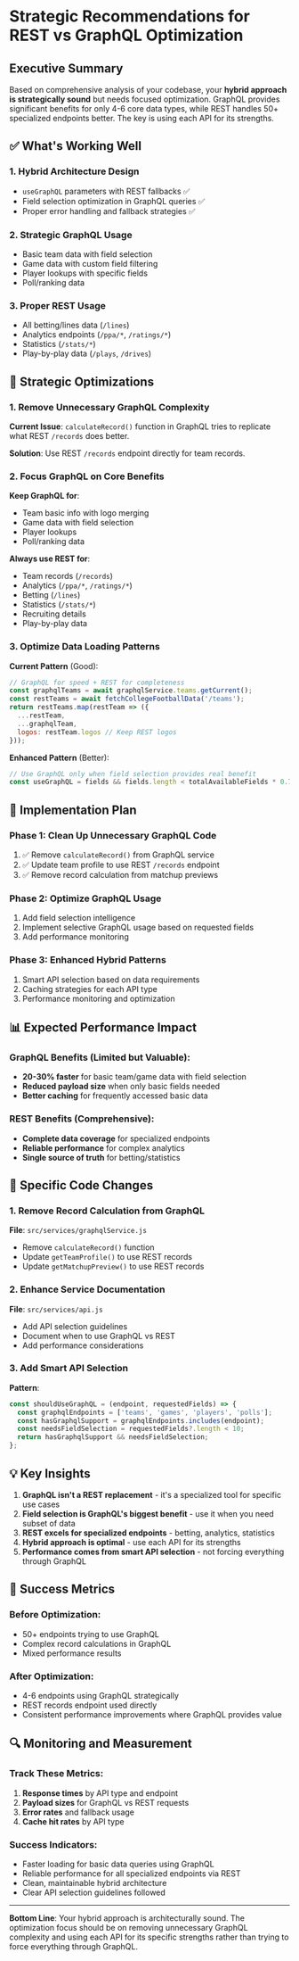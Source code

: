 # Strategic Recommendations for REST vs GraphQL Optimization

## Executive Summary

Based on comprehensive analysis of your codebase, your **hybrid approach is strategically sound** but needs focused optimization. GraphQL provides significant benefits for only 4-6 core data types, while REST handles 50+ specialized endpoints better. The key is using each API for its strengths.

## ✅ What's Working Well

### 1. **Hybrid Architecture Design**
- `useGraphQL` parameters with REST fallbacks ✅
- Field selection optimization in GraphQL queries ✅
- Proper error handling and fallback strategies ✅

### 2. **Strategic GraphQL Usage**
- Basic team data with field selection
- Game data with custom field filtering
- Player lookups with specific fields
- Poll/ranking data

### 3. **Proper REST Usage**
- All betting/lines data (`/lines`)
- Analytics endpoints (`/ppa/*`, `/ratings/*`)
- Statistics (`/stats/*`)
- Play-by-play data (`/plays`, `/drives`)

## 🎯 Strategic Optimizations

### 1. **Remove Unnecessary GraphQL Complexity**

**Current Issue**: `calculateRecord()` function in GraphQL tries to replicate what REST `/records` does better.

**Solution**: Use REST `/records` endpoint directly for team records.

### 2. **Focus GraphQL on Core Benefits**

**Keep GraphQL for**:
- Team basic info with logo merging
- Game data with field selection
- Player lookups
- Poll/ranking data

**Always use REST for**:
- Team records (`/records`)
- Analytics (`/ppa/*`, `/ratings/*`)
- Betting (`/lines`)
- Statistics (`/stats/*`)
- Recruiting details
- Play-by-play data

### 3. **Optimize Data Loading Patterns**

**Current Pattern** (Good):
```javascript
// GraphQL for speed + REST for completeness
const graphqlTeams = await graphqlService.teams.getCurrent();
const restTeams = await fetchCollegeFootballData('/teams');
return restTeams.map(restTeam => ({
  ...restTeam,
  ...graphqlTeam,
  logos: restTeam.logos // Keep REST logos
}));
```

**Enhanced Pattern** (Better):
```javascript
// Use GraphQL only when field selection provides real benefit
const useGraphQL = fields && fields.length < totalAvailableFields * 0.7;
```

## 🚀 Implementation Plan

### Phase 1: Clean Up Unnecessary GraphQL Code
1. ✅ Remove `calculateRecord()` from GraphQL service
2. ✅ Update team profile to use REST `/records` endpoint
3. ✅ Remove record calculation from matchup previews

### Phase 2: Optimize GraphQL Usage
1. Add field selection intelligence
2. Implement selective GraphQL usage based on requested fields
3. Add performance monitoring

### Phase 3: Enhanced Hybrid Patterns
1. Smart API selection based on data requirements
2. Caching strategies for each API type
3. Performance monitoring and optimization

## 📊 Expected Performance Impact

### GraphQL Benefits (Limited but Valuable):
- **20-30% faster** for basic team/game data with field selection
- **Reduced payload size** when only basic fields needed
- **Better caching** for frequently accessed basic data

### REST Benefits (Comprehensive):
- **Complete data coverage** for specialized endpoints
- **Reliable performance** for complex analytics
- **Single source of truth** for betting/statistics

## 🔧 Specific Code Changes

### 1. Remove Record Calculation from GraphQL

**File**: `src/services/graphqlService.js`
- Remove `calculateRecord()` function
- Update `getTeamProfile()` to use REST records
- Update `getMatchupPreview()` to use REST records

### 2. Enhance Service Documentation

**File**: `src/services/api.js`
- Add API selection guidelines
- Document when to use GraphQL vs REST
- Add performance considerations

### 3. Add Smart API Selection

**Pattern**:
```javascript
const shouldUseGraphQL = (endpoint, requestedFields) => {
  const graphqlEndpoints = ['teams', 'games', 'players', 'polls'];
  const hasGraphqlSupport = graphqlEndpoints.includes(endpoint);
  const needsFieldSelection = requestedFields?.length < 10;
  return hasGraphqlSupport && needsFieldSelection;
};
```

## 💡 Key Insights

1. **GraphQL isn't a REST replacement** - it's a specialized tool for specific use cases
2. **Field selection is GraphQL's biggest benefit** - use it when you need subset of data
3. **REST excels for specialized endpoints** - betting, analytics, statistics
4. **Hybrid approach is optimal** - use each API for its strengths
5. **Performance comes from smart API selection** - not forcing everything through GraphQL

## 🎯 Success Metrics

### Before Optimization:
- 50+ endpoints trying to use GraphQL
- Complex record calculations in GraphQL
- Mixed performance results

### After Optimization:
- 4-6 endpoints using GraphQL strategically
- REST records endpoint used directly
- Consistent performance improvements where GraphQL provides value

## 🔍 Monitoring and Measurement

### Track These Metrics:
1. **Response times** by API type and endpoint
2. **Payload sizes** for GraphQL vs REST requests
3. **Error rates** and fallback usage
4. **Cache hit rates** by API type

### Success Indicators:
- Faster loading for basic data queries using GraphQL
- Reliable performance for all specialized endpoints via REST
- Clean, maintainable hybrid architecture
- Clear API selection guidelines followed

---

**Bottom Line**: Your hybrid approach is architecturally sound. The optimization focus should be on removing unnecessary GraphQL complexity and using each API for its specific strengths rather than trying to force everything through GraphQL.
